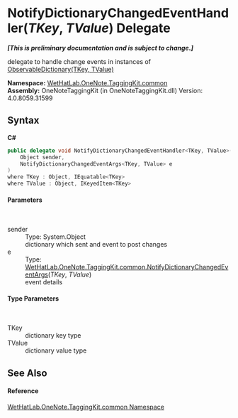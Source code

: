 # NotifyDictionaryChangedEventHandler(*TKey*, *TValue*) Delegate
 _**\[This is preliminary documentation and is subject to change.\]**_

delegate to handle change events in instances of <a href="b95e4b9e-1bee-ddc0-1db7-61a35069e23a">ObservableDictionary(TKey, TValue)</a>

**Namespace:**&nbsp;<a href="bcdbab9c-63d1-48a4-6937-af53fb8d9a55">WetHatLab.OneNote.TaggingKit.common</a><br />**Assembly:**&nbsp;OneNoteTaggingKit (in OneNoteTaggingKit.dll) Version: 4.0.8059.31599

## Syntax

**C#**<br />
``` C#
public delegate void NotifyDictionaryChangedEventHandler<TKey, TValue>(
	Object sender,
	NotifyDictionaryChangedEventArgs<TKey, TValue> e
)
where TKey : Object, IEquatable<TKey>
where TValue : Object, IKeyedItem<TKey>

```


#### Parameters
&nbsp;<dl><dt>sender</dt><dd>Type: System.Object<br />dictionary which sent and event to post changes</dd><dt>e</dt><dd>Type: <a href="8bfea2ae-9efd-f4c8-25b5-dc5bd7a2a92a">WetHatLab.OneNote.TaggingKit.common.NotifyDictionaryChangedEventArgs</a>(*TKey*, *TValue*)<br />event details</dd></dl>

#### Type Parameters
&nbsp;<dl><dt>TKey</dt><dd>dictionary key type</dd><dt>TValue</dt><dd>dictionary value type</dd></dl>

## See Also


#### Reference
<a href="bcdbab9c-63d1-48a4-6937-af53fb8d9a55">WetHatLab.OneNote.TaggingKit.common Namespace</a><br />